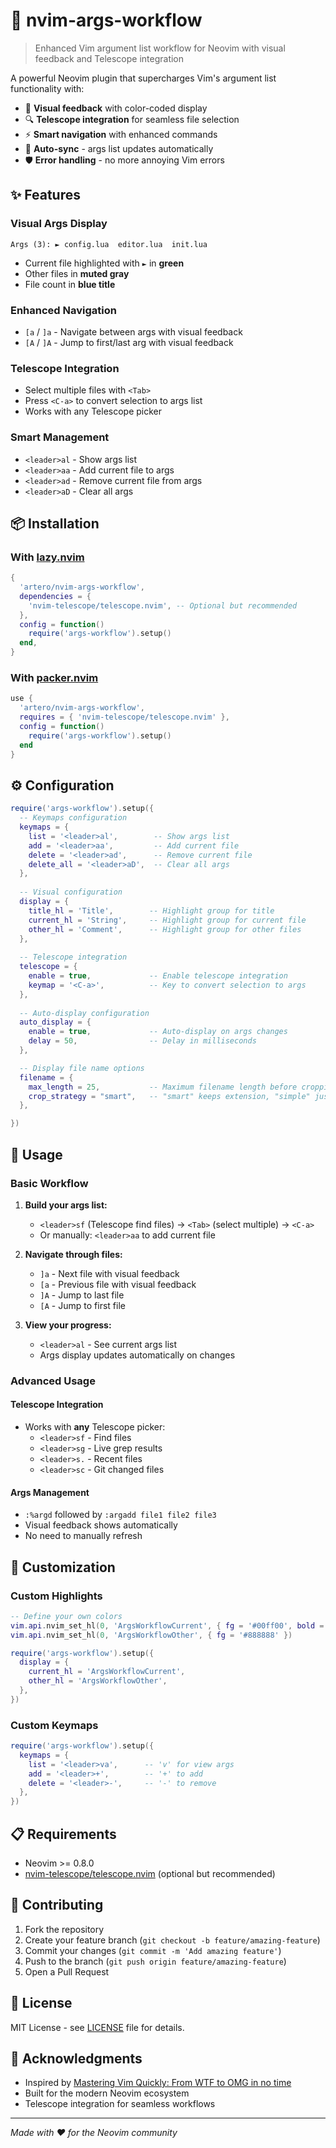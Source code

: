 # 🎯 nvim-args-workflow

> Enhanced Vim argument list workflow for Neovim with visual feedback and Telescope integration

A powerful Neovim plugin that supercharges Vim's argument list functionality with:
- 🎨 **Visual feedback** with color-coded display
- 🔍 **Telescope integration** for seamless file selection
- ⚡ **Smart navigation** with enhanced commands
- 🎣 **Auto-sync** - args list updates automatically
- 🛡️ **Error handling** - no more annoying Vim errors

## ✨ Features

### Visual Args Display
```
Args (3): ► config.lua  editor.lua  init.lua
```
- Current file highlighted with `►` in **green**
- Other files in **muted gray**  
- File count in **blue title**

### Enhanced Navigation
- `[a` / `]a` - Navigate between args with visual feedback
- `[A` / `]A` - Jump to first/last arg with visual feedback

### Telescope Integration
- Select multiple files with `<Tab>` 
- Press `<C-a>` to convert selection to args list
- Works with any Telescope picker

### Smart Management
- `<leader>al` - Show args list
- `<leader>aa` - Add current file to args
- `<leader>ad` - Remove current file from args  
- `<leader>aD` - Clear all args

## 📦 Installation

### With [lazy.nvim](https://github.com/folke/lazy.nvim)
```lua
{
  'artero/nvim-args-workflow',
  dependencies = {
    'nvim-telescope/telescope.nvim', -- Optional but recommended
  },
  config = function()
    require('args-workflow').setup()
  end,
}
```

### With [packer.nvim](https://github.com/wbthomason/packer.nvim)
```lua
use {
  'artero/nvim-args-workflow',
  requires = { 'nvim-telescope/telescope.nvim' },
  config = function()
    require('args-workflow').setup()
  end
}
```

## ⚙️ Configuration

```lua
require('args-workflow').setup({
  -- Keymaps configuration
  keymaps = {
    list = '<leader>al',        -- Show args list
    add = '<leader>aa',         -- Add current file
    delete = '<leader>ad',      -- Remove current file  
    delete_all = '<leader>aD',  -- Clear all args
  },
  
  -- Visual configuration
  display = {
    title_hl = 'Title',        -- Highlight group for title
    current_hl = 'String',     -- Highlight group for current file
    other_hl = 'Comment',      -- Highlight group for other files
  },
  
  -- Telescope integration
  telescope = {
    enable = true,             -- Enable telescope integration
    keymap = '<C-a>',          -- Key to convert selection to args
  },
  
  -- Auto-display configuration  
  auto_display = {
    enable = true,             -- Auto-display on args changes
    delay = 50,                -- Delay in milliseconds
  },

  -- Display file name options
  filename = {
    max_length = 25,           -- Maximum filename length before cropping
    crop_strategy = "smart",   -- "smart" keeps extension, "simple" just truncates
  },

})
```

## 🚀 Usage

### Basic Workflow
1. **Build your args list:**
   - `<leader>sf` (Telescope find files) → `<Tab>` (select multiple) → `<C-a>`
   - Or manually: `<leader>aa` to add current file

2. **Navigate through files:**
   - `]a` - Next file with visual feedback
   - `[a` - Previous file with visual feedback  
   - `]A` - Jump to last file
   - `[A` - Jump to first file

3. **View your progress:**
   - `<leader>al` - See current args list
   - Args display updates automatically on changes

### Advanced Usage

#### Telescope Integration
- Works with **any** Telescope picker:
  - `<leader>sf` - Find files
  - `<leader>sg` - Live grep results  
  - `<leader>s.` - Recent files
  - `<leader>sc` - Git changed files

#### Args Management
- `:%argd` followed by `:argadd file1 file2 file3` 
- Visual feedback shows automatically
- No need to manually refresh

## 🎨 Customization

### Custom Highlights
```lua
-- Define your own colors
vim.api.nvim_set_hl(0, 'ArgsWorkflowCurrent', { fg = '#00ff00', bold = true })
vim.api.nvim_set_hl(0, 'ArgsWorkflowOther', { fg = '#888888' })

require('args-workflow').setup({
  display = {
    current_hl = 'ArgsWorkflowCurrent',
    other_hl = 'ArgsWorkflowOther',
  },
})
```

### Custom Keymaps
```lua
require('args-workflow').setup({
  keymaps = {
    list = '<leader>va',      -- 'v' for view args
    add = '<leader>+',        -- '+' to add
    delete = '<leader>-',     -- '-' to remove
  },
})
```

## 📋 Requirements

- Neovim >= 0.8.0
- [nvim-telescope/telescope.nvim](https://github.com/nvim-telescope/telescope.nvim) (optional but recommended)

## 🤝 Contributing

1. Fork the repository
2. Create your feature branch (`git checkout -b feature/amazing-feature`)
3. Commit your changes (`git commit -m 'Add amazing feature'`)
4. Push to the branch (`git push origin feature/amazing-feature`)
5. Open a Pull Request

## 📄 License

MIT License - see [LICENSE](LICENSE) file for details.

## 🙏 Acknowledgments

- Inspired by [Mastering Vim Quickly: From WTF to OMG in no time]([url](https://www.amazon.com/Mastering-Vim-Quickly-WTF-time/dp/1983325740))
- Built for the modern Neovim ecosystem
- Telescope integration for seamless workflows

---

*Made with ❤️ for the Neovim community*
